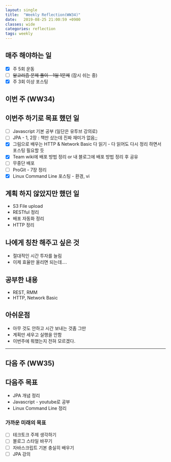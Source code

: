 ```yaml
---
layout: single
title:  "Weekly Reflection(WW34)"
date:   2019-08-25 21:00:59 +0900
classes: wide
categories: reflection
tags: weekly
---
```


## 매주 해야하는 일

- [x] 주 5회 운동
- [ ] ~~알고리즘 문제 풀이 - 1일 1문제~~ (잠시 쉬는 중)
- [x] 주 3회 이상 포스팅

## 이번 주 (WW34)

## 이번주 하기로 목표 했던 일

- [ ] Javascript 기본 공부 (일단은 유투브 강의로)
- [ ] JPA - 1, 2장 : 책만 샀는데 진짜 재미가 없음;;
- [x] 그림으로 배우는 HTTP & Network Basic 다 읽기 - 다 읽어도 다시 정리 하면서 포스팅 필요할 듯
- [x] Team wiki에 배포 방법 정리 or 내 블로그에 배포 방법 정리 후 공유
- [ ] 무중단 배포
- [ ] ProGit - 7장 정리
- [x] Linux Command Line 포스팅 - 환경, vi

## 계획 하지 않았지만 했던 일

- S3 File upload
- RESTful 정리
- 배포 자동화 정리
- HTTP 정리

## 나에게 칭찬 해주고 싶은 것

- 절대적인 시간 투자를 늘림
- 이제 효율만 올리면 되는데....

## 공부한 내용

- REST, RMM
- HTTP, Network Basic

## 아쉬운점

- 아무 것도 안하고 시간 보내는 것좀 그만
- 계획만 세우고 실행을 안함
- 이번주에 뭐했는지 전혀 모르겠다.

---

## 다음 주 (WW35)

## 다음주 목표

- JPA 개념 정리
- Javascript - youtube로 공부
- Linux Command Line 정리

### 가까운 미래의 목표

- [ ] 테크토크 주제 생각하기
- [ ] 블로그 스타일 바꾸기
- [ ] 자바스크립트 기본 충실히 배우기
- [ ] JPA 강의

